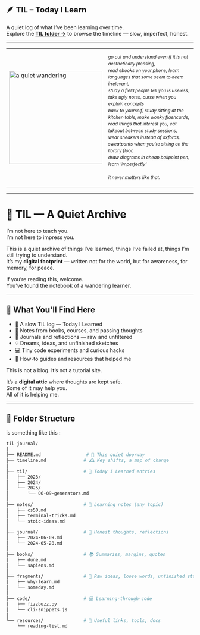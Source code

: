 ## 🪶 **TIL – Today I Learn**  
 A quiet log of what I’ve been learning over time.  
 Explore the [**TIL folder →**](TIL) to browse the timeline — slow, imperfect, honest.

---

<table>
  <tr>
    <td>
      <img src="https://i.pinimg.com/originals/a0/6e/b3/a06eb3440bb5bbc0ca8166c5cbb2721f.gif" width="250px" alt="a quiet wandering">
    </td>
    <td>
      <p style="font-size: 12px; line-height: 1.5em;">
        <em>
        go out and understand even if it is not aesthetically pleasing,<br>
        read ebooks on your phone, learn languages that some seem to deem irrelevant,<br>
        study a field people tell you is useless, take ugly notes, curse when you explain concepts<br>
        back to yourself, study sitting at the kitchen table, make wonky flashcards,<br>
        read things that interest you, eat takeout between study sessions,<br>
        wear sneakers instead of oxfords, sweatpants when you're sitting on the library floor,<br>
        draw diagrams in cheap ballpoint pen, learn 'imperfectly'<br><br>
        it never matters like that.
        </em>
      </p>
    </td>
  </tr>
</table>

---

# 🌱 TIL — A Quiet Archive

I’m not here to teach you.  
I’m not here to impress you.

This is a quiet archive of things I’ve learned, things I’ve failed at, things I’m still trying to understand.  
It’s my **digital footprint** — written not for the world, but for awareness, for memory, for peace.

If you’re reading this, welcome.  
You’ve found the notebook of a wandering learner.

---

## 📘 What You'll Find Here

- 📅 A slow TIL log — Today I Learned  
- 🧠 Notes from books, courses, and passing thoughts  
- 💭 Journals and reflections — raw and unfiltered  
- 💡 Dreams, ideas, and unfinished sketches  
- 💻 Tiny code experiments and curious hacks  
- 🔧 How-to guides and resources that helped me  

This is not a blog. It’s not a tutorial site.

It’s a **digital attic** where thoughts are kept safe.  
Some of it may help you.  
All of it is helping me.

---

## 📁 Folder Structure
is something like this : 

```bash
til-journal/
│
├── README.md                 # 📜 This quiet doorway
├── timeline.md              # 🕰️ Key shifts, a map of change
│
├── til/                     # 🌱 Today I Learned entries
│   ├── 2023/
│   ├── 2024/
│   └── 2025/
│       └── 06-09-generators.md
│
├── notes/                   # 🧠 Learning notes (any topic)
│   ├── cs50.md
│   ├── terminal-tricks.md
│   └── stoic-ideas.md
│
├── journal/                 # 💭 Honest thoughts, reflections
│   ├── 2024-06-09.md
│   └── 2024-05-28.md
│
├── books/                   # 📚 Summaries, margins, quotes
│   ├── dune.md
│   └── sapiens.md
│
├── fragments/               # 🧷 Raw ideas, loose words, unfinished stuff
│   ├── why-learn.md
│   └── someday.md
│
├── code/                    # 💻 Learning-through-code
│   ├── fizzbuzz.py
│   └── cli-snippets.js
│
└── resources/               # 🔗 Useful links, tools, docs
    └── reading-list.md


